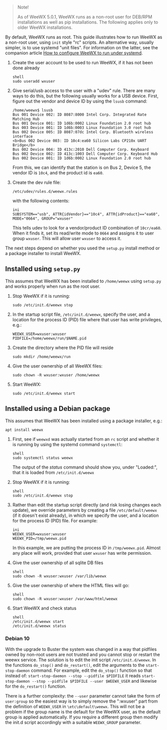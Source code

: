 > Note!
>
> As of WeeWX 5.0.1, WeeWX runs as a non-root user for DEB/RPM installations as well as pip installations.  The following applies only to older WeeWX installations.

By default, WeeWX runs as root.  This guide illustrates how to run WeeWX as a non-root user, using `init` style "rc" scripts. An alternative way, usually simpler, is to use systemd "unit files". For information on the latter, see the companion article [How to configure WeeWX to run under systemd](systemd).


1.  Create the user account to be used to run WeeWX, if it has not been done already
   
    ```
    shell
    sudo useradd wxuser
    ```

2.  Give serial/usb access to the user with a "udev" rule. There are many ways to do this, but the following usually works for a USB device. First, figure out the vendor and device ID by using the `lsusb` command:
    ```
    /home/weewx$ lsusb
    Bus 001 Device 002: ID 8087:8000 Intel Corp. Integrated Rate Matching Hub
    Bus 001 Device 001: ID 1d6b:0002 Linux Foundation 2.0 root hub
    Bus 003 Device 001: ID 1d6b:0003 Linux Foundation 3.0 root hub
    Bus 002 Device 005: ID 8087:07dc Intel Corp. Bluetooth wireless interface
    <b>Bus 002 Device 003: ID 10c4:ea60 Silicon Labs CP210x UART Bridge</b>
    Bus 002 Device 004: ID 413c:2010 Dell Computer Corp. Keyboard
    Bus 002 Device 002: ID 413c:1003 Dell Computer Corp. Keyboard Hub
    Bus 002 Device 001: ID 1d6b:0002 Linux Foundation 2.0 root hub
    ```
    From this, we can identify that the station is on Bus 2, Device 5, the vendor ID is `10c4`, and the product id is 
    `ea60`. 
 
3.  Create the dev rule file:
    ```
    /etc/udev/rules.d/weewx.rules
    ```
    with the following contents:
    ```
    ini    
    SUBSYSTEM=="usb", ATTR{idVendor}=="10c4", ATTR{idProduct}=="ea60", MODE="0664", GROUP="wxuser"
    ```
    This tells udev to look for a vendor/product ID combination of `10cr/ea60`. When it finds it, set its read/write
    mode to `0664` and assigns it to user group `wxuser`. This will allow user `wxuser` to access it.

The next steps depend on whether you used the `setup.py` install method or a package installer to install WeeWX.

## Installed using `setup.py`

This assumes that WeeWX has been installed to `/home/weewx` using `setup.py` and works properly when run as the root user.

1.  Stop WeeWX if it is running:
    ```
    sudo /etc/init.d/weewx stop
    ````

2.  In the startup script file, `/etc/init.d/weewx`, specify the user, and a location for the process ID (PID) file where that user has write privileges, e.g.:
    ```
    WEEWX_USER=wxuser:wxuser
    PIDFILE=/home/weewx/run/$NAME.pid
    ```

3.  Create the directory where the PID file will reside
    ```
    sudo mkdir /home/weewx/run
    ```

4.  Give the user ownership of all WeeWX files:
    ```
    sudo chown -R wxuser:wxuser /home/weewx
    ```

5.  Start WeeWX:
    ```
    sudo /etc/init.d/weewx start
    ```

## Installed using a Debian package

This assumes that WeeWX has been installed using a package installer, e.g.: 
```
apt install weewx
```

1.  First, see if `weewxd` was actually started from an `rc` script and whether it is running by using the systemd command `systemctl`:
    ```
    shell
    sudo systemctl status weewx
    ```
    The output of the _status_ command should show you, under "Loaded:", that it is loaded from `/etc/init.d/weewx`

2.  Stop WeeWX if it is running:
    ```
    shell
    sudo /etc/init.d/weewx stop 
    ```

3.  Rather than edit the startup script directly (and risk losing changes each update), we override parameters by creating a file `/etc/default/weewx` (if it doesn't exist already), in which we specify the user, and a location for the process ID (PID) file. For example:
    ```
    ini
    WEEWX_USER=wxuser:wxuser
    WEEWX_PID=/tmp/weewx.pid
    ```
    In this example, we are putting the process ID in `/tmp/weewx.pid`. Almost any place will work, provided that user `wxuser` has write permission.

4.  Give the user ownership of all sqlite DB files
    ```
    shell
    sudo chown -R wxuser:wxuser /var/lib/weewx
    ```

5.  Give the user ownership of where the HTML files will go:
    ```
    shell
    sudo chown -R wxuser:wxuser /var/www/html/weewx
    ```

6.  Start WeeWX and check status
    ```
    shell
    /etc/init.d/weewx start
    /etc/init.d/weewx status
    ``` 

### Debian 10

With the upgrade to Buster the system was changed in a way that pidfiles owned by non-root users are not trusted and you cannot stop or restart the weewx service. The solution is to edit the init script `/etc/init.d/weewx`. In the functions `do_stop()` and `do_restart()`, edit the arguments to the `start-stop-daemon` command. For example, edit the `do_stop()` function so that instead of:
    ```
    start-stop-daemon --stop --pidfile $PIDFILE
    ```
    it reads
    ```
    start-stop-daemon --stop --pidfile $PIDFILE --user $WEEWX_USER
    ```
    and likewise for the `do_restart()` function.

There is a further complexity: the `--user` parameter cannot take the form of `user:group` so the easiest way is to simply remove the ":wxuser" part from the definition of `WEEWX_USER` in `\etc\default\weewx`. This will not be a problem if the group name is the default for the WeeWX user, as the default group is applied automatically. If you require a different group then modify the init.d script accordingly with a suitable `WEEWX_GROUP` parameter.